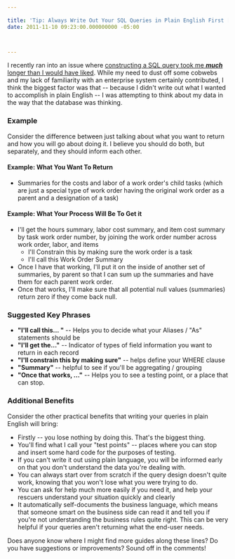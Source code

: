 ```yaml
---
 
title: 'Tip: Always Write Out Your SQL Queries in Plain English First [Field Notes]'
date: 2011-11-10 09:23:00.000000000 -05:00



---
```

I recently ran into an issue where [constructing a SQL query took me ***much*** longer than I would have liked][SO Post]. While my need to dust off some cobwebs and my lack of familiarity with an enterprise system certainly contributed, I think the biggest factor was that -- because I didn't write out what I wanted to accomplish in plain English -- I was attempting to think about my data in the way that the database was thinking.

### Example

Consider the difference between just talking about what you want to return and how you will go about doing it. I believe you should do both, but separately, and they should inform each other.

#### Example: What You Want To Return

* Summaries for the costs and labor of a work order's child tasks (which are just a special type of work order having the original work order as a parent and a designation of a task)

#### Example: What Your Process Will Be To Get it

* I'll get the hours summary, labor cost summary, and item cost summary by task work order number, by joining the work order number across work order, labor, and items
  * I'll Constrain this by making sure the work order is a task
  * I'll call this Work Order Summary
* Once I have that working, I'll put it on the inside of another set of summaries, by parent so that I can sum up the summaries and have them for each parent work order.
* Once that works, I'll make sure that all potential null values (summaries) return zero if they come back null.

### Suggested Key Phrases

* **"I'll call this... "** --  Helps you to decide what your Aliases / "As" statements should be
* **"I'll get the..."** -- Indicator of types of field information you want to return in each record
* **"I'll constrain this by making sure"** -- helps define your WHERE clause
* **"Summary"** -- helpful to see if you'll be aggregating / grouping
* **"Once that works, ..."** -- Helps you to see a testing point, or a place that can stop.

### Additional Benefits

Consider the other practical benefits that writing your queries in plain English will bring:

* Firstly -- you lose nothing by doing this. That's the biggest thing.
* You'll find what I call your "test points" -- places where you can stop and insert some hard code for the purposes of testing.
* If you can't write it out using plain language, you will be informed early on that you don't understand the data you're dealing with.
* You can always start over from scratch if the query design doesn't quite work, knowing that you won't lose what you were trying to do.
* You can ask for help much more easily if you need it, and help your rescuers understand your situation quickly and clearly
* It automatically self-documents the business language, which means that someone smart on the business side can read it and tell you if you're not understanding the business rules quite right. This can be very helpful if your queries aren't returning what the end-user needs.

Does anyone know where I might find more guides along these lines? Do you have suggestions or improvements? Sound off in the comments!

[SO Post]: http://stackoverflow.com/questions/8070694/query-help-totaling-parent-child-items/8081369#8081369
